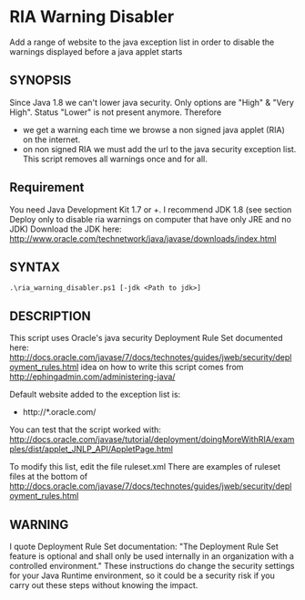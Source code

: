 RIA Warning Disabler
====================

Add a range of website to the java exception list in order to disable the warnings displayed before a java applet starts

## SYNOPSIS
Since Java 1.8 we can't lower java security. Only options are "High" & "Very High". Status "Lower" is not present anymore.
Therefore 
 - we get a warning each time we browse a non signed java applet (RIA) on the internet.
 - on non signed RIA we must add the url to the java security exception list.
This script removes all warnings once and for all.


## Requirement
You need Java Development Kit 1.7 or +. I recommend JDK 1.8
(see section Deploy only to disable ria warnings on computer that have only JRE and no JDK)
Download the JDK here: http://www.oracle.com/technetwork/java/javase/downloads/index.html


## SYNTAX
    .\ria_warning_disabler.ps1 [-jdk <Path to jdk>]

	
## DESCRIPTION
This script uses Oracle's java security Deployment Rule Set documented here: http://docs.oracle.com/javase/7/docs/technotes/guides/jweb/security/deployment_rules.html
idea on how to write this script comes from http://ephingadmin.com/administering-java/

Default website added to the exception list is:
  - http://*.oracle.com/
  
You can test that the script worked with:
 http://docs.oracle.com/javase/tutorial/deployment/doingMoreWithRIA/examples/dist/applet_JNLP_API/AppletPage.html

To modify this list, edit the file ruleset.xml
There are examples of ruleset files at the bottom of http://docs.oracle.com/javase/7/docs/technotes/guides/jweb/security/deployment_rules.html


## WARNING

I quote Deployment Rule Set documentation: "The Deployment Rule Set feature is optional and shall only be used internally in an organization with a controlled environment."
These instructions do change the security settings for your Java Runtime environment, so it could be a security risk if you carry out these steps without knowing the impact.

